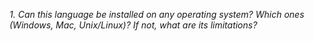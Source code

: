 _1. Can this language be installed on any operating system? Which ones (Windows,
Mac, Unix/Linux)? If not, what are its limitations?_
